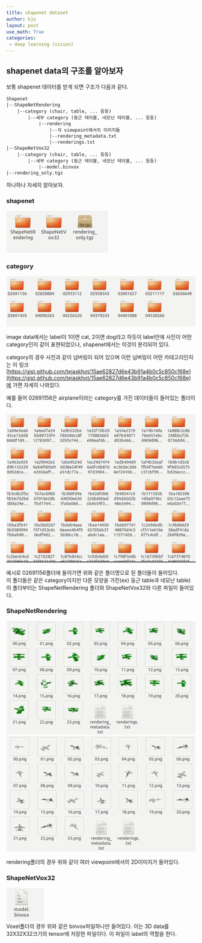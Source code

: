 ```yaml
---
title: shapenet dataset
author: kju
layout: post
use_math: True
categories:
 - deep learning (vision)
---
```

## shapenet data의 구조를 알아보자

보통 shapenet 데이터를 받게 되면 구조가 다음과 같다.

```
Shapenet
|--ShapeNetRendering
    |--category (chair, table, ... 등등)
        |--세부 category (둥근 테이블, 네모난 테이블, ... 등등)
            |--rendering
                |--각 viewpoint에서의 이미지들
                |--rendering_metadata.txt
                |--renderings.txt
|--ShapeNetVox32
    |--category (chair, table, ... 등등)
        |--세부 category (둥근 테이블, 네모난 테이블, ... 등등)
            |--model.binvox
|--rendering_only.tgz
```

하나하나 자세히 알아보자.

### shapenet

![shapenet](/post_images/shapenet/folder1.PNG "shapenet")

### category

![category](/post_images/shapenet/renderingfolder.PNG "category")

image data에서는 label이 1이면 cat, 2이면 dog라고 하듯이 label안에 사진이 어떤 category인지 같이 표현되었으나, shapenet에서는 이것이 분리되어 있다.

category의 경우 사진과 같이 넘버링이 되어 있으며 이런 넘버링이 어떤 카테고리인지는 이 링크[https://gist.github.com/tejaskhot/15ae62827d6e43b91a4b0c5c850c168e](https://gist.github.com/tejaskhot/15ae62827d6e43b91a4b0c5c850c168e)에 가면 자세히 나와있다.   

예를 들어 02691156은 airplane이라는 category를 가진 데이터들이 들어있는 폴더이다.

![세부 category](/post_images/shapenet/renderingfolder2.PNG "세부category")

예시로 02691156폴더에 들어가면 위와 같은 폴더명으로 된 폴더들이 들어있다.   
이 폴더들은 같은 category이지만 다른 모양을 가진(ex) 둥근 table과 네모난 table)   
이 폴더부터는 ShapeNetRendering 폴더와 ShapeNetVox32와 다른 파일이 들어있다.

### ShapeNetRendering

![rendering1](/post_images/shapenet/renderingfolder4.PNG "rendering1")
![rendering2](/post_images/shapenet/renderingfolder4_1.PNG " rendering2")

rendering폴더의 경우 위와 같이 여러 viewpoint에서의 2D이미지가 들어있다.

### ShapeNetVox32

![Voxel](/post_images/shapenet/voxelfolder3.PNG "Voxel")   
Voxel폴더의 경우 위와 같은 binvox파일하나만 들어있다. 이는 3D data를 32X32X32크기의 tensor에 저장한 파일이다. 이 파일이 label의 역할을 한다.